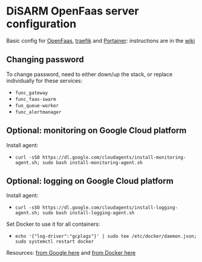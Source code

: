 # DiSARM OpenFaas server configuration

Basic config for [OpenFaas](https://docs.openfaas.com/), [traefik](https://docs.traefik.io/) and [Portainer](https://portainer.readthedocs.io): instructions are in the [wiki](https://github.com/disarm-platform/disarm-faas-docker/wiki)


## Changing password

To change password, need to either down/up the stack, or replace individually for these services:

- `func_gateway`
- `func_faas-swarm`
- `fun_queue-worker`
- `func_alertmanager`

## Optional: monitoring on Google Cloud platform

Install agent:
- `curl -sSO https://dl.google.com/cloudagents/install-monitoring-agent.sh; sudo bash install-monitoring-agent.sh`


## Optional: logging on Google Cloud platform

Install agent:
- `curl -sSO https://dl.google.com/cloudagents/install-logging-agent.sh; sudo bash install-logging-agent.sh`

Set Docker to use it for all containers: 
- `echo '{"log-driver":"gcplogs"}' | sudo tee /etc/docker/daemon.json; sudo systemctl restart docker`

Resources: [from Google here](https://cloud.google.com/community/tutorials/docker-gcplogs-driver) and [from Docker here](https://docs.docker.com/config/containers/logging/gcplogs/)
